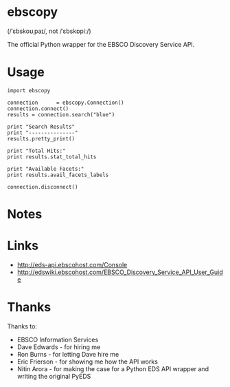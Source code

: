 # ebscopy
(/ˈɛbskoʊˌpaɪ/, not /ˈɛbskɒpiː/)

The official Python wrapper for the EBSCO Discovery Service API.

# Usage
```
import ebscopy

connection      = ebscopy.Connection()
connection.connect()
results = connection.search("blue")

print "Search Results"
print "---------------"
results.pretty_print()

print "Total Hits:"
print results.stat_total_hits

print "Available Facets:"
print results.avail_facets_labels

connection.disconnect()
```
# Notes

# Links
* http://eds-api.ebscohost.com/Console
* http://edswiki.ebscohost.com/EBSCO_Discovery_Service_API_User_Guide

# Thanks
Thanks to:
* EBSCO Information Services
* Dave Edwards - for hiring me
* Ron Burns - for letting Dave hire me
* Eric Frierson - for showing me how the API works
* Nitin Arora - for making the case for a Python EDS API wrapper and writing the original PyEDS
